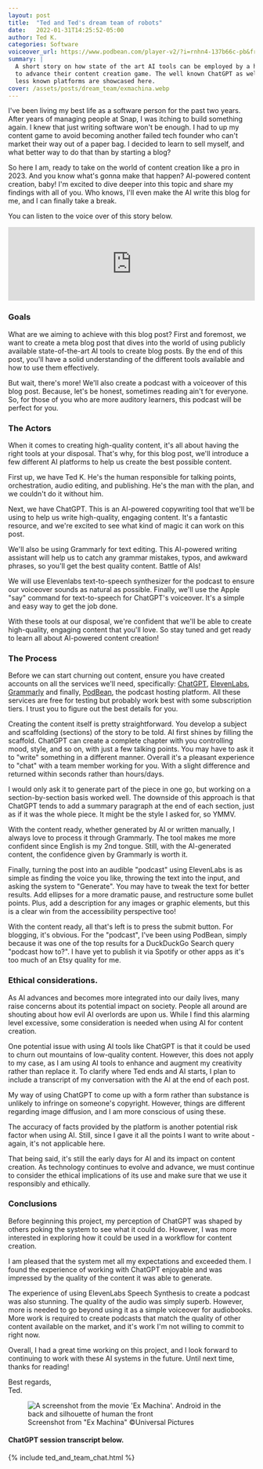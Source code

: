 ```yaml
---
layout: post
title:  "Ted and Ted's dream team of robots"
date:   2022-01-31T14:25:52-05:00
author: Ted K.
categories: Software
voiceover_url: https://www.podbean.com/player-v2/?i=rnhn4-137b66c-pb&from=pb6admin&share=1&download=1&rtl=0&fonts=Arial&skin=1&font-color=auto&logo_link=episode_page&btn-skin=7
summary: |
  A short story on how state of the art AI tools can be employed by a human
  to advance their content creation game. The well known ChatGPT as well as some
  less known platforms are showcased here.
cover: /assets/posts/dream_team/exmachina.webp
---
```



I've been living my best life as a software person for the past two years. After years of managing people at Snap, I was itching to build something again. I knew that just writing software won't be enough. I had to up my content game to avoid becoming another failed tech founder who can't market their way out of a paper bag. I decided to learn to sell myself, and what better way to do that than by starting a blog?

So here I am, ready to take on the world of content creation like a pro in 2023. And you know what's gonna make that happen? AI-powered content creation, baby! I'm excited to dive deeper into this topic and share my findings with all of you. Who knows, I'll even make the AI write this blog for me, and I can finally take a break.

You can listen to the voice over of this story below.

<iframe title="Ted and Ted’s dream team of robots" allowtransparency="true" height="150" width="100%" style="border: none; min-width: min(100%, 430px);" scrolling="no" data-name="pb-iframe-player" src="https://www.podbean.com/player-v2/?i=rnhn4-137b66c-pb&from=pb6admin&share=1&download=1&rtl=0&fonts=Arial&skin=1&font-color=auto&logo_link=episode_page&btn-skin=7"></iframe>


### Goals
What are we aiming to achieve with this blog post? First and foremost, we want to create a meta blog post that dives into the world of using publicly available state-of-the-art AI tools to create blog posts. By the end of this post, you'll have a solid understanding of the different tools available and how to use them effectively.

But wait, there's more! We'll also create a podcast with a voiceover of this blog post. Because, let's be honest, sometimes reading ain't for everyone. So, for those of you who are more auditory learners, this podcast will be perfect for you.



### The Actors
When it comes to creating high-quality content, it's all about having the right tools at your disposal. That's why, for this blog post, we'll introduce a few different AI platforms to help us create the best possible content.

First up, we have Ted K. He's the human responsible for talking points, orchestration, audio editing, and publishing. He's the man with the plan, and we couldn't do it without him.

Next, we have ChatGPT. This is an AI-powered copywriting tool that we'll be using to help us write high-quality, engaging content. It's a fantastic resource, and we're excited to see what kind of magic it can work on this post.

We'll also be using Grammarly for text editing. This AI-powered writing assistant will help us to catch any grammar mistakes, typos, and awkward phrases, so you'll get the best quality content. Battle of AIs!

We will use Elevenlabs text-to-speech synthesizer for the podcast to ensure our voiceover sounds as natural as possible. Finally, we'll use the Apple "say" command for text-to-speech for ChatGPT's voiceover. It's a simple and easy way to get the job done.

With these tools at our disposal, we're confident that we'll be able to create high-quality, engaging content that you'll love. So stay tuned and get ready to learn all about AI-powered content creation!

### The Process
Before we can start churning out content, ensure you have created accounts on all the services we'll need, specifically: [ChatGPT](https://chat.openai.com/), [ElevenLabs](https://beta.elevenlabs.io/), [Grammarly](https://www.grammarly.com/) and finally, [PodBean](https://www.podbean.com/), the podcast hosting platform. All these services are free for testing but probably work best with some subscription tiers. I trust you to figure out the best details for you.

Creating the content itself is pretty straightforward. You develop a subject and scaffolding (sections) of the story to be told. AI first shines by filling the scaffold. ChatGPT can create a complete chapter with you controlling mood, style, and so on, with just a few talking points. You may have to ask it to "write" something in a different manner. Overall it's a pleasant experience to "chat" with a team member working for you. With a slight difference and returned within seconds rather than hours/days.

I would only ask it to generate part of the piece in one go, but working on a section-by-section basis worked well. The downside of this approach is that ChatGPT tends to add a summary paragraph at the end of each section, just as if it was the whole piece. It might be the style I asked for, so YMMV.

With the content ready, whether generated by AI or written manually, I always love to process it through Grammarly. The tool makes me more confident since English is my 2nd tongue. Still, with the AI-generated content, the confidence given by Grammarly is worth it.

Finally, turning the post into an audible "podcast" using ElevenLabs is as simple as finding the voice you like, throwing the text into the input, and asking the system to "Generate". You may have to tweak the text for better results. Add ellipses for a more dramatic pause, and restructure some bullet points. Plus, add a description for any images or graphic elements, but this is a clear win from the accessibility perspective too!

With the content ready, all that's left is to press the submit button. For blogging, it's obvious. For the "podcast", I've been using PodBean, simply because it was one of the top results for a DuckDuckGo Search query "podcast how to?". I have yet to publish it via Spotify or other apps as it's too much of an Etsy quality for me.

### Ethical considerations.
As AI advances and becomes more integrated into our daily lives, many raise concerns about its potential impact on society. People all around are shouting about how evil AI overlords are upon us. While I find this alarming level excessive, some consideration is needed when using AI for content creation.

One potential issue with using AI tools like ChatGPT is that it could be used to churn out mountains of low-quality content. However, this does not apply to my case, as I am using AI tools to enhance and augment my creativity rather than replace it. To clarify where Ted ends and AI starts, I plan to include a transcript of my conversation with the AI at the end of each post.

My way of using ChatGPT to come up with a form rather than substance is unlikely to infringe on someone's copyright. However, things are different regarding image diffusion, and I am more conscious of using these.

The accuracy of facts provided by the platform is another potential risk factor when using AI. Still, since I gave it all the points I want to write about - again, it's not applicable here.

That being said, it's still the early days for AI and its impact on content creation. As technology continues to evolve and advance, we must continue to consider the ethical implications of its use and make sure that we use it responsibly and ethically.

### Conclusions
Before beginning this project, my perception of ChatGPT was shaped by others poking the system to see what it could do. However, I was more interested in exploring how it could be used in a workflow for content creation.

I am pleased that the system met all my expectations and exceeded them. I found the experience of working with ChatGPT enjoyable and was impressed by the quality of the content it was able to generate.

The experience of using ElevenLabs Speech Synthesis to create a podcast was also stunning. The quality of the audio was simply superb. However, more is needed to go beyond using it as a simple voiceover for audiobooks. More work is required to create podcasts that match the quality of other content available on the market, and it's work I'm not willing to commit to right now.

Overall, I had a great time working on this project, and I look forward to continuing to work with these AI systems in the future. Until next time, thanks for reading!

<p>Best regards,<br/>
Ted.</p>

<div>
<figure>
  <img src="{{site.url}}/assets/posts/dream_team/exmachina.webp" alt="A screenshot from the movie 'Ex Machina'. Android in the back and silhouette of human the front"/>
  <figcaption>Screenshot from "Ex Machina" ©️Universal Pictures</figcaption>
</figure>
</div>


#### ChatGPT session transcript below.

{% include ted_and_team_chat.html %}

